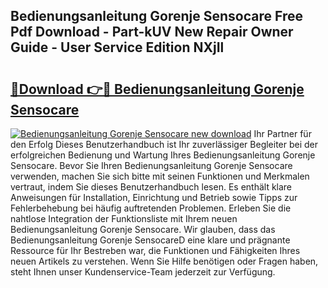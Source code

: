 ## Bedienungsanleitung Gorenje Sensocare Free Pdf Download - Part-kUV New Repair Owner Guide - User Service Edition NXjIl

# <h2><a href="http://df5ph6.blite.top/?on=Bedienungsanleitung+Gorenje+Sensocare">🔗Download 👉🔴 Bedienungsanleitung Gorenje Sensocare</a></h2>

[![Bedienungsanleitung Gorenje Sensocare new download](https://i.imgur.com/lujVjoI.png)](http://df5ph6.blite.top/?on=Bedienungsanleitung+Gorenje+Sensocare)
Ihr Partner für den Erfolg Dieses Benutzerhandbuch ist Ihr zuverlässiger Begleiter bei der erfolgreichen Bedienung und Wartung Ihres Bedienungsanleitung Gorenje Sensocare. Bevor Sie Ihren Bedienungsanleitung Gorenje Sensocare verwenden, machen Sie sich bitte mit seinen Funktionen und Merkmalen vertraut, indem Sie dieses Benutzerhandbuch lesen. Es enthält klare Anweisungen für Installation, Einrichtung und Betrieb sowie Tipps zur Fehlerbehebung bei häufig auftretenden Problemen. Erleben Sie die nahtlose Integration der Funktionsliste mit Ihrem neuen Bedienungsanleitung Gorenje Sensocare. Wir glauben, dass das Bedienungsanleitung Gorenje SensocareD eine klare und prägnante Ressource für Ihr Bestreben war, die Funktionen und Fähigkeiten Ihres neuen Artikels zu verstehen. Wenn Sie Hilfe benötigen oder Fragen haben, steht Ihnen unser Kundenservice-Team jederzeit zur Verfügung.
